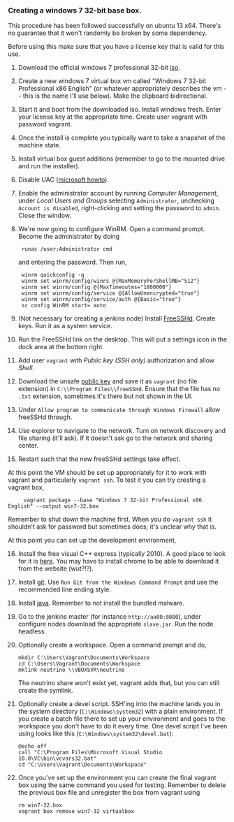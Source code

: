 ### Creating a windows 7 32-bit base box.

This procedure has been followed successfully on ubuntu 13 x64. There's no guarantee that it won't randomly be broken by some dependency.

Before using this make sure that you have a license key that is valid for this use.

 1. Download the official windows 7 professional 32-bit [iso](http://msft.digitalrivercontent.net/win/X17-59183.iso).

 2. Create a new windows 7 virtual box vm called "Windows 7 32-bit Professional x86 English" (or whatever appropriately describes the vm -- this is the name I'll use below). Make the clipboard bidirectional.

 3. Start it and boot from the downloaded iso. Install windows fresh. Enter your license key at the appropriate time. Create user vagrant with password vagrant.

 4. Once the install is complete you typically want to take a snapshot of the machine state.

 5. Install virtual box guest additions (remember to go to the mounted drive and run the installer).

 6. Disable UAC ([microsoft howto](http://windows.microsoft.com/en-us/windows7/turn-user-account-control-on-or-off)).

 7. Enable the administrator account by running *Computer Management*, under *Local Users and Groups* selecting `Administrator`, unchecking `Account is disabled`, right-clicking and setting the password to `admin`. Close the window.

 8. We're now going to configure WinRM. Open a command prompt. Become the administrator by doing

         runas /user:Administrator cmd

    and entering the password. Then run,

         winrm quickconfig -q
         winrm set winrm/config/winrs @{MaxMemoryPerShellMB="512"}
         winrm set winrm/config @{MaxTimeoutms="1800000"}
         winrm set winrm/config/service @{AllowUnencrypted="true"}
         winrm set winrm/config/service/auth @{Basic="true"}
         sc config WinRM start= auto

 9. (Not necessary for creating a jenkins node) Install [FreeSSHd](http://www.freesshd.com/). Create keys. Run it as a system service.

 10. Run the FreeSSHd link on the desktop. This will put a settings icon in the dock area at the bottom right.

 11. Add user `vagrant` with *Public key (SSH only)* authorization and allow *Shell*.

 12. Download the unsafe [public key](https://github.com/mitchellh/vagrant/blob/master/keys/vagrant.pub) and save it as `vagrant` (no file extension) in `C:\\Program Files\\freeSSHd`. Ensure that the file has no `.txt` extension, sometimes it's there but not shown in the UI.

 13. Under `Allow program to communicate through Windows Firewall` allow freeSSHd through.

 14. Use explorer to navigate to the network. Turn on network discovery and file sharing (it'll ask). If it doesn't ask go to the network and sharing center.

 15. Restart such that the new freeSSHd settings take effect.

At this point the VM should be set up appropriately for it to work with vagrant and particularly `vagrant ssh`. To test it you can try creating a vagrant box,

         vagrant package --base "Windows 7 32-bit Professional x86 English" --output win7-32.box

Remember to shut down the machine first. When you do `vagrant ssh` it shouldn't ask for password but sometimes does; it's unclear why that is.

At this point you can set up the development environment,

 16. Install the free visual C++ express (typically 2010). A good place to look for it is [here](http://www.visualstudio.com/downloads/download-visual-studio-vs). You may have to install chrome to be able to download it from the website (wut?!?).

 17. Install [git](http://git-scm.com/download/win). Use `Run Git from the Windows Command Prompt` and use the recommended line ending style.

 18. Install [java](https://www.java.com/en/download/). Remember to not install the bundled malware.
 
 19. Go to the jenkins master (for instance `http://aa00:8080`), under configure nodes download the appropriate `slave.jar`. Run the node headless.

 17. Optionally create a workspace. Open a command prompt and do,

         mkdir C:\Users\Vagrant\Documents\Workspace
         cd C:\Users\Vagrant\Documents\Workspace
         mklink neutrino \\VBOXSVR\neutrino

     The neutrino share won't exist yet, vagrant adds that, but you can still create the symlink.

 18. Optionally create a devel script. SSH'ing into the machine lands you in the system directory (`C:\Windows\system32`) with a plain environment. If you create a batch file there to set up your environment and goes to the workspace you don't have to do it every time. One devel script I've been using looks like this (`C:\Windows\system32\devel.bat`):

         @echo off
         call "C:\Program Files\Microsoft Visual Studio 10.0\VC\bin\vcvars32.bat"
         cd "C:\Users\Vagrant\Documents\Workspace"
 
 19. Once you've set up the environment you can create the final vagrant box using the same command you used for testing. Remember to delete the previous box file and unregister the box from vagrant using

         rm win7-32.box
         vagrant box remove win7-32 virtualbox
